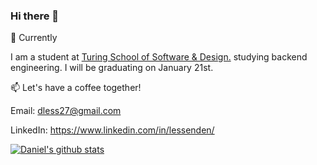 ### Hi there 👋

🔭 Currently

I am a student at [Turing School of Software & Design.](https://turing.io/) studying backend engineering. I will be graduating on January 21st.

📫 Let's have a coffee together! 

Email: dless27@gmail.com

LinkedIn: https://www.linkedin.com/in/lessenden/


[![Daniel's github stats](https://github-readme-stats.vercel.app/api?username=D-Lessenden&hide=stars,issues)](https://github.com/anuraghazra/github-readme-stats)



<!--
**D-Lessenden/D-Lessenden** is a ✨ _special_ ✨ repository because its `README.md` (this file) appears on your GitHub profile.

Here are some ideas to get you started:

- 🔭 Currently

I am a student at [Turing School of Software & Design.](https://turing.io/) studying backend engineering. I will be graduating on January 21st.


- 🌱 I’m currently learning ...

Ruby, Rails, Graphql, SQL, Apex 
- 👯 I’m looking to collaborate on ...
- 🤔 I’m looking for help with ...
- 💬 Ask me about ...
- 📫 How to reach me: 

-Email: dless27@gmail.com
-LinkedIn: https://www.linkedin.com/in/lessenden/

- ⚡ Fun fact: ...
-->





